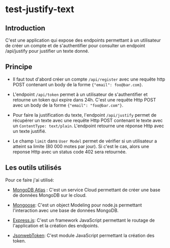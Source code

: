 # test-justify-text

## Introduction

C'est une application qui expose des endpoints permettant à un utilisateur de créer un compte et de s'authentifier pour consulter un endpoint /api/justify pour justifier un texte donné.

## Principe

- Il faut tout d'abord créer un compte `/api/register` avec une requête http POST contenant un body de la forme `{"email": foo@bar.com}`.

- L'endpoint `/api/token` permet à un utilisateur de s'authentifier et retourne un token qui expire dans 24h. C'est une requête Http POST avec un body de la forme `{"email": "foo@bar.com"}`.

- Pour faire la justification du texte, l'endpoint `/api/justify` permet de récupérer un texte avec une requête Http POST contenant le texte avec un `ContentType: text/plain`. L'endpoint retourne une réponse Http avec un texte justifié.

- Le champ `limit` dans `User Model` permet de vérifier si un utilisateur a atteint sa limite (80 000 motes par jour). Si c'est le cas, alors une reponse Http avec un status code 402 sera retournée.

## Les outils utilisés

Pour ce faire j'ai utilisé:

- [MongoDB Atlas](https://www.mongodb.com/cloud/atlas) : C'est un service Cloud permettant de créer une base de données MongoDB sur le cloud.

- [Mongoose](https://mongoosejs.com/): C'est un object Modeling pour node.js permettant l'interaction avec une base de données MongoDB.

- [Express.js](https://expressjs.com/fr/): C'est un framework JavaScript permettant le routage de l'application et la création des endpoints.

- [JsonwebToken](https://www.npmjs.com/package/jsonwebtoken): C'est module JavaScript permettant la création des token.
